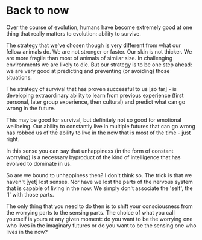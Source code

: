 # Back to now

Over the course of evolution, humans have become extremely good at one thing that really matters to evolution: ability to survive.

The strategy that we've chosen though is very different from what our fellow animals do. We are not stronger or faster. Our skin is not thicker. We are more fragile than most of animals of similar size. In challenging environments we are likely to die. But our strategy is to be one step ahead: we are very good at predicting and preventing (or avoiding) those situations.

The strategy of survival that has proven successful to us [so far] - is developing extraordinary ability to learn from previous experience (first personal, later group experience, then cultural) and predict what can go wrong in the future.

This may be good for survival, but definitely not so good for emotional wellbeing.
Our ability to constantly live in multiple futures that can go wrong has robbed us of the ability to live in the now that is most of the time - just right.

In this sense you can say that unhappiness (in the form of constant worrying) is a necessary byproduct of the kind of intelligence that has evolved to dominate in us.

So are we bound to unhappiness then? I don't think so. The trick is that we haven't [yet] lost senses. Nor have we lost the parts of the nervous system that is capable of living in the now. We simply don't associate the 'self', the 'I' with those parts.

The only thing that you need to do then is to shift your consciousness from the worrying parts to the sensing parts. The choice of what you call yourself is yours at any given moment: do you want to be the worrying one who lives in the imaginary futures or do you want to be the sensing one who lives in the now?
